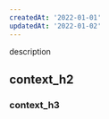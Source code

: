```yaml
---
createdAt: '2022-01-01'
updatedAt: '2022-01-02'
---
```


description
<!--more-->
## context_h2
### context_h3
